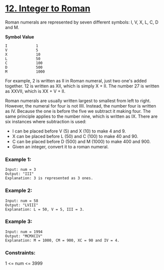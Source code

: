 # [12. Integer to Roman][question-link]

Roman numerals are represented by seven different symbols: I, V, X, L, C, D and M.

**Symbol**       **Value**
```text
I             1
V             5
X             10
L             50
C             100
D             500
M             1000
```

For example, 2 is written as II in Roman numeral, just two one's added together. 12 is written as XII, which is simply X + II. The number 27 is written as XXVII, which is XX + V + II.

Roman numerals are usually written largest to smallest from left to right. However, the numeral for four is not IIII. Instead, the number four is written as IV. Because the one is before the five we subtract it making four. The same principle applies to the number nine, which is written as IX. There are six instances where subtraction is used:

* I can be placed before V (5) and X (10) to make 4 and 9. 
* X can be placed before L (50) and C (100) to make 40 and 90. 
* C can be placed before D (500) and M (1000) to make 400 and 900.
* Given an integer, convert it to a roman numeral.

 

### Example 1:
```text
Input: num = 3
Output: "III"
Explanation: 3 is represented as 3 ones.
```
### Example 2:
```text
Input: num = 58
Output: "LVIII"
Explanation: L = 50, V = 5, III = 3.
```
### Example 3:
```text
Input: num = 1994
Output: "MCMXCIV"
Explanation: M = 1000, CM = 900, XC = 90 and IV = 4.
```

### Constraints:

1 <= num <= 3999

[question-link]:https://leetcode.com/problems/integer-to-roman/